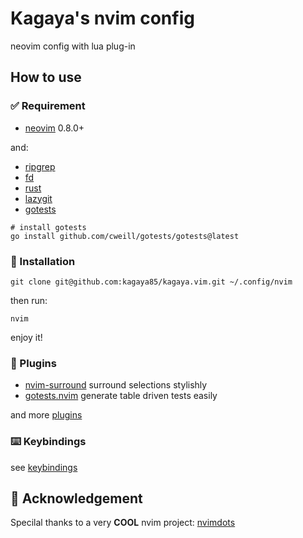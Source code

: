 # Kagaya's nvim config

neovim config with lua plug-in

## How to use

### ✅ Requirement

- [neovim](https://github.com/neovim/neovim) 0.8.0+

and:

- [ripgrep](https://github.com/BurntSushi/ripgrep)
- [fd](https://github.com/sharkdp/fd)
- [rust](https://github.com/rust-lang/rust)
- [lazygit](https://github.com/jesseduffield/lazygit)
- [gotests](https://github.com/cweill/gotests)

```shell
# install gotests
go install github.com/cweill/gotests/gotests@latest
```

### 🚀 Installation

```
git clone git@github.com:kagaya85/kagaya.vim.git ~/.config/nvim
```

then run:

```
nvim
```

enjoy it!

### 🔌 Plugins

- [nvim-surround](https://github.com/kylechui/nvim-surround) surround selections stylishly
- [gotests.nvim](https://github.com/buoto/gotests-vim) generate table driven tests easily

and more [plugins](https://github.com/ayamir/nvimdots/wiki/Plugins)

### ⌨️ Keybindings

see [keybindings](https://github.com/ayamir/nvimdots/wiki/Keybindings)

## 🥰 Acknowledgement

Specilal thanks to a very **COOL** nvim project: [nvimdots](https://github.com/ayamir/nvimdots)
